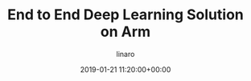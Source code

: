 ---
author: linaro
categories:
- events
- workshop
- arm-hpc-asia-2019
comments: false
event: arm-hpc-asia-2019
date: '2019-01-21 11:20:00+00:00'
slot: 15:10 - 15:30
image:
  featured: true
  path: /assets/images/content/end-to-end-deep-learning-solution-on-arm.jpg
layout: resource-post
title: 'End to End Deep Learning Solution on Arm'
tag: resource
speakers:
- biography: '""'
  company: Linaro
  job-title: 
  name: Jammy Zhou
youtube_video_url: https://www.youtube.com/watch?v=CyCEql_vQgY&list=PLKZSArYQptsPLGSEUycUowh9oy8WF_epV&index=7&t=0s
amazon_s3_presentation_url: https://static.linaro.org/event-resources/arm-hpc-asia-2019/slides/EndtoEndDeepLearningSolutiononArm13.pdf
---